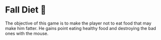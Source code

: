 # Fall Diet :pizza:

The objective of this game is to make the player not to eat food that may make him fatter. He gains point eating healthy food and destroying the bad ones with the mouse.
